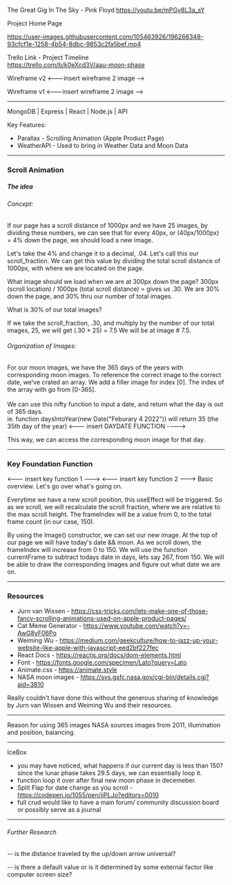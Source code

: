 The Great Gig In The Sky - Pink Floyd
https://youtu.be/mPGv8L3a_sY


Project Home Page

https://user-images.githubusercontent.com/105463926/196266348-93cfcf1e-1258-4b54-8dbc-9853c2fa5bef.mp4



Trello Link - Project Timeline  
https://trello.com/b/k0eXcd3V/aau-moon-phase

Wireframe v2
<---insert wireframe 2 image -->

Wireframe v1
<---insert wireframe 2 image -->

---
MongoDB | Express | React | Node.js | API 

Key Features:
- Parallax - Scrolling Animation (Apple Product Page) 
- WeatherAPI - Used to bring in Weather Data and Moon Data

---
<h3> Scroll Animation </h3>
<h5>The idea </h5>

<h6>Concept:</h6>
If our page has a scroll distance of 1000px and we have 25 images, by dividing these numbers, we can see that for every 40px, or (40px/1000px) = 4% down the page, we should load a new image.

Let's take the 4% and change it to a decimal, .04. 
Let's call this our scroll_fraction. 
We can get this value by dividing the total scroll distance of 1000px, with where we are located on the page.

What image should we load when we are at 300px down the page? 
300px (scroll location) / 1000px (total scroll distance) = gives us .30.
We are 30% down the page, and 30% thru our number of total images.

What is 30% of our total images?

If we take the scroll_fraction, .30, and multiply by the number of our total images, 25, we will get (.30 * 25) = 7.5
We will be at image # 7.5. 

<h6>Organization of Images:</h6>
For our moon images, we have the 365 days of the years with corresponding moon images. To reference the correct image to the correct date, we've crated an array.
We add a filler image for index [0]. The index of the array with go from [0-365].
<br />
<br />
We can use this nifty function to input a date, and return what the day is out of 365 days.
<br />
ie. function daysIntoYear(new Date("Feburary 4 2022")) will return 35 (the 35th day of the year)
<--- insert DAYDATE FUNCTION ---->

This way, we can access the corresponding moon image for that day.

---
<h3> Key Foundation Function</h3>

<--- insert key function 1 --->
<--- insert key function 2 --->
Basic overview.
Let's go over what's going on. 

Everytime we have a new scroll position, this useEffect will be triggered. So as we scroll, we will recalculate the scroll fraction, where we are relative to the max scroll height. The frameIndex will be a value from 0, to the total frame count (in our case, 150).

By using the Image() constructor, we can set our new image. At the top of our page we will have today's date && moon. As we scroll down, the frameIndex will increase from 0 to 150. We will use the function currentFrame to subtract todays date in days, lets say 267, from 150. We will be able to draw the corresponding images and figure out what date we are on.


----
<h3> Resources </h3>

- Jurn van Wissen - https://css-tricks.com/lets-make-one-of-those-fancy-scrolling-animations-used-on-apple-product-pages/
- Cat Meme Generator - https://www.youtube.com/watch?v=-AwG8yF06Po
- Weiming Wu - https://medium.com/geekculture/how-to-jazz-up-your-website-like-apple-with-javascript-eed2bf227fec 
- React Docs - https://reactjs.org/docs/dom-elements.html 
- Font - https://fonts.google.com/specimen/Lato?query=Lato
- Animate.css - https://animate.style
- NASA moon images - https://svs.gsfc.nasa.gov/cgi-bin/details.cgi?aid=3810

Really couldn't have done this without the generous sharing of knowledge by Jurn van Wissen and Weiming Wu and their resources.

---
Reason for using 365 images
NASA sources images from 2011, illumination and position, balancing.

---
IceBox
- you may have noticed, what happens if our current day is less than 150? since the lunar phase takes 29.5 days, we can essentially loop it.
- function loop it over after final new moon phase in decemeber. 
- Split Flap for date change as you scroll - https://codepen.io/1055/pen/jjPLJo?editors=0010
- full crud would like to have a main forum/ community discussion board or possibly serve as a journal

---
<h6> Further Research</h6>
-- is the distance traveled by the up/down arrow universal?

-- is there a default value or is it determined by some external factor like computer screen size?
